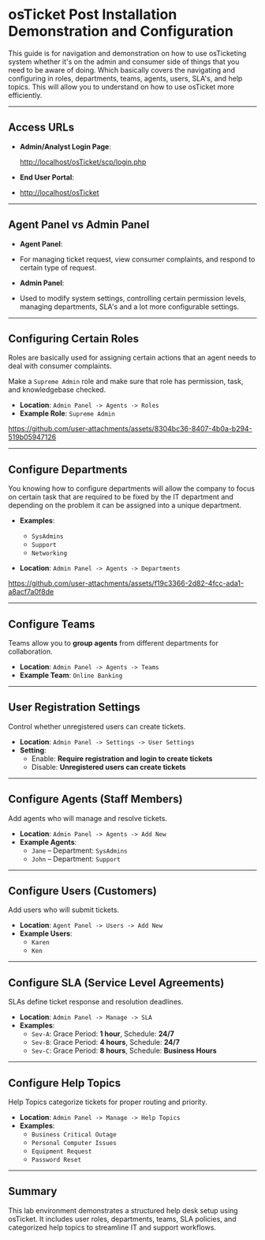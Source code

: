# osTicket Post Installation Demonstration and Configuration


This guide is for navigation and demonstration on how to use osTicketing system whether it's on the admin and consumer side of things that you need to be aware of doing. Which basically covers the navigating and configuring in roles, departments, teams, agents, users, SLA's, and help topics. This will allow you to understand on how to use osTicket more efficiently.


---

## Access URLs

- **Admin/Analyst Login Page**:

  [http://localhost/osTicket/scp/login.php](http://localhost/osTicket/scp/login.php)

  
- **End User Portal**:


- [http://localhost/osTicket](http://localhost/osTicket)


---


## Agent Panel vs Admin Panel

- **Agent Panel**:


- For managing ticket request, view consumer complaints, and respond to certain type of request.

  
- **Admin Panel**:


- Used to modify system settings, controlling certain permission levels, managing departments, SLA's and a lot more configurable settings.


---

## Configuring Certain Roles

Roles are basically used for assigning certain actions that an agent needs to deal with consumer complaints.


Make a `Supreme Admin` role and make sure that role has permission, task, and knowledgebase checked.
- **Location**: `Admin Panel -> Agents -> Roles`
- **Example Role**: `Supreme Admin`


https://github.com/user-attachments/assets/8304bc36-8407-4b0a-b294-519b05947126


---

## Configure Departments

You knowing how to configure departments will allow the company to focus on certain task that are required to be fixed by the IT department and depending on the problem it can be assigned into a unique department.

- **Examples**:
  - `SysAdmins`
  - `Support`
  - `Networking`

- **Location**: `Admin Panel -> Agents -> Departments`


https://github.com/user-attachments/assets/f19c3366-2d82-4fcc-ada1-a8acf7a0f8de


---

## Configure Teams

Teams allow you to **group agents** from different departments for collaboration.

- **Location**: `Admin Panel -> Agents -> Teams`
- **Example Team**: `Online Banking`

---

## User Registration Settings

Control whether unregistered users can create tickets.

- **Location**: `Admin Panel -> Settings -> User Settings`
- **Setting**:
  - Enable: **Require registration and login to create tickets**
  - Disable: **Unregistered users can create tickets**

---

## Configure Agents (Staff Members)

Add agents who will manage and resolve tickets.

- **Location**: `Admin Panel -> Agents -> Add New`
- **Example Agents**:
  - `Jane` – Department: `SysAdmins`
  - `John` – Department: `Support`

---

## Configure Users (Customers)

Add users who will submit tickets.

- **Location**: `Agent Panel -> Users -> Add New`
- **Example Users**:
  - `Karen`
  - `Ken`

---

## Configure SLA (Service Level Agreements)

SLAs define ticket response and resolution deadlines.

- **Location**: `Admin Panel -> Manage -> SLA`
- **Examples**:
  - `Sev-A`: Grace Period: **1 hour**, Schedule: **24/7**
  - `Sev-B`: Grace Period: **4 hours**, Schedule: **24/7**
  - `Sev-C`: Grace Period: **8 hours**, Schedule: **Business Hours**

---

## Configure Help Topics

Help Topics categorize tickets for proper routing and priority.

- **Location**: `Admin Panel -> Manage -> Help Topics`
- **Examples**:
  - `Business Critical Outage`
  - `Personal Computer Issues`
  - `Equipment Request`
  - `Password Reset`

---

## Summary

This lab environment demonstrates a structured help desk setup using osTicket. It includes user roles, departments, teams, SLA policies, and categorized help topics to streamline IT and support workflows.
